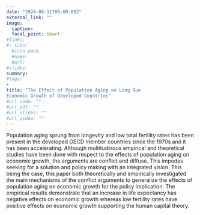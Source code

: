 ```yaml
---
date: "2024-08-11T00:00:00Z"
external_link: ""
image:
  caption: 
  focal_point: Smart  
#links:
#- icon:   
  #icon_pack:  
  #name:  
  #url:  
#slides:  
summary:   
#tags:
- 
title: "The Effect of Population Aging on Long Run
Economic Growth of Developed Countries"
#url_code: ""
#url_pdf: ""
#url_slides: ""
#url_video: ""
--- 
```




Population aging sprung from longevity and low total fertility rates has been present in the developed OECD member countries since the 1970s and it has been accelerating. Although multitudinous empirical and theoretical studies have been done with respect to the effects of population aging on economic growth, the arguments are conflict and diffuse. This impedes seeking for a solution and policy making with an integrated vision. This being the case, this paper both theoretically and empirically investigated the main mechanisms of the conflict
arguments to generalize the effects of population aging on economic growth for the policy implication. The empirical results demonstrate that an increase in life expectancy has negative effects on economic growth whereas low fertility rates
have positive effects on economic growth supporting the human capital theory. 